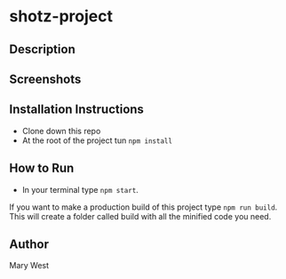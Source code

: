 # shotz-project

## Description

## Screenshots

## Installation Instructions
* Clone down this repo
* At the root of the project tun `npm install`

## How to Run
* In your terminal type `npm start`.

If you want to make a production build of this project type `npm run build`.
This will create a folder called build with all the minified code you need.

## Author
Mary West
